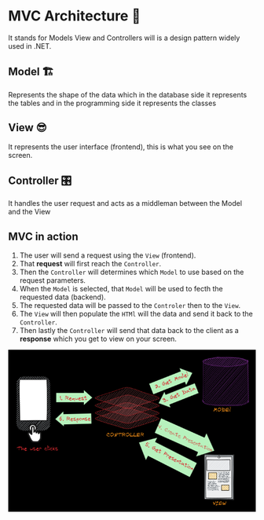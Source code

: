 # MVC Architecture 💪
It stands for Models View and Controllers will is a design pattern widely used in .NET.

## Model 🏗️
Represents the shape of the data which in the database side it represents the tables and in the programming side it represents the classes

## View 😎
It represents the user interface (frontend), this is what you see on the screen.

## Controller 🎛️
It handles the user request and acts as a middleman between the Model and the View

## MVC in action
1. The user will send a request using the `View` (frontend).
2. That **request** will first reach the `Controller`.
3. Then the `Controller` will determines which `Model` to use based on the request parameters.
4. When the `Model` is selected, that `Model` will be used to fecth the requested data (backend).
5. The requested data will be passed to the `Controler` then to the `View`.
6. The `View` will then populate the `HTMl` will the data and send it back to the `Controller`.
7. Then lastly the `Controller` will send that data back to the client as a **response** which you get to view on your screen. 

  <kbd>
    <img src="https://github.com/MinenhleNkosi/ASP.NET_Core_Web_API/blob/main/eCommerse/eCommerseApp/Notes/2.%20MVC%20Architecture/Images/1.png?raw=true" height="auto" width="600" />
  </kbd>
